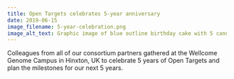 ```yaml
---
title: Open Targets celebrates 5-year anniversary
date: 2019-06-15
image_filename: 5-year-celebration.png
image_alt_text: Graphic image of blue outline birthday cake with 5 candles
---
```

Colleagues from all of our consortium partners gathered at the Wellcome Genome Campus in Hinxton, UK to celebrate 5 years of Open Targets and plan the milestones for our next 5 years.